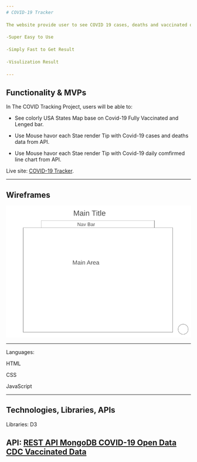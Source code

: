 ```yaml
---
# COVID-19 Tracker

The website provide user to see COVID 19 cases, deaths and vaccinated of US states on data visualization chart or map.

-Super Easy to Use

-Simply Fast to Get Result

-Visulization Result

---
```

## Functionality & MVPs


In The COVID Tracking Project, users will be able to:

- See colorly USA States Map base on Covid-19 Fully Vaccinated and Lenged bar.

- Use Mouse havor each Stae render Tip with Covid-19 cases and deaths data from API.

- Use Mouse havor each Stae render Tip with Covid-19 daily comfirmed line chart from API.

Live site: [COVID-19 Tracker](https://janiceshih.github.io/the-covid-19-tracker/).

---
## Wireframes

![wireframe](Wireframe.PNG)

---
Languages:

HTML

CSS

JavaScript

---
## Technologies, Libraries, APIs

Libraries: 
D3

API: 
[REST API MongoDB COVID-19 Open Data](https://github.com/M-Media-Group/Covid-19-API)
[CDC Vaccinated Data](https://data.cdc.gov/resource/8xkx-amqh.json)
---
